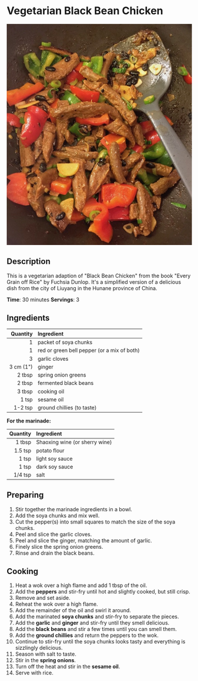 # Vegetarian Black Bean Chicken

![](vegetarian-black-bean-chicken.jpg)

## Description

This is a vegetarian adaption of "Black Bean Chicken" from the book "Every Grain off Rice" by Fuchsia Dunlop. It's a simplified version of a delicious dish from the city of Liuyang in the Hunane province of China.

**Time**: 30 minutes
**Servings**: 3

## Ingredients

Quantity|Ingredient|
-------:|:----------
1 | packet of soya chunks
1 | red or green bell pepper (or a mix of both)
3 | garlic cloves
3 cm (1") | ginger
2 tbsp | spring onion greens
2 tbsp | fermented black beans
3 tbsp | cooking oil
1 tsp | sesame oil
1-2 tsp | ground chillies (to taste)

**For the marinade:**

Quantity|Ingredient|
-------:|:----------
1 tbsp | Shaoxing wine (or sherry wine)
1.5 tsp | potato flour
1 tsp | light soy sauce
1 tsp | dark soy sauce
1/4 tsp | salt

## Preparing

1. Stir together the marinade ingredients in a bowl.
2. Add the soya chunks and mix well.
3. Cut the pepper(s) into small squares to match the size of the soya chunks.
4. Peel and slice the garlic cloves.
5. Peel and slice the ginger, matching the amount of garlic.
6. Finely slice the spring onion greens.
7. Rinse and drain the black beans.

## Cooking

1. Heat a wok over a high flame and add 1 tbsp of the oil.
2. Add the **peppers** and stir-fry until hot and slightly cooked, but still crisp.
3. Remove and set aside.
4. Reheat the wok over a high flame.
5. Add the remainder of the oil and swirl it around.
6. Add the marinated **soya chunks** and stir-fry to separate the pieces.
7. Add the **garlic** and **ginger** and stir-fry until they smell delicious.
8. Add the **black beans** and stir a few times until you can smell them.
9. Add the **ground chillies** and return the peppers to the wok.
10. Continue to stir-fry until the soya chunks looks tasty and everything is sizzlingly delicious.
11. Season with salt to taste.
12. Stir in the **spring onions**.
13. Turn off the heat and stir in the **sesame oil**.
14. Serve with rice.
